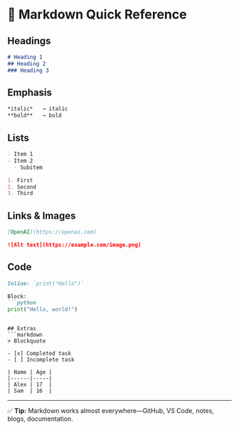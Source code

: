 # 📄 Markdown Quick Reference

## Headings
```markdown
# Heading 1
## Heading 2
### Heading 3
```

## Emphasis
```markdown
*italic*   → italic  
**bold**   → bold  
```

## Lists
```markdown
- Item 1
- Item 2
  - Subitem

1. First
2. Second
3. Third
```

## Links & Images
```markdown
[OpenAI](https://openai.com)

![Alt text](https://example.com/image.png)
```

## Code
```markdown
Inline: `print("Hello")`

Block:
```python
print("Hello, world!")
```
```

## Extras
```markdown
> Blockquote

- [x] Completed task
- [ ] Incomplete task

| Name | Age |
|------|-----|
| Alex | 17  |
| Sam  | 16  |
```
---

✅ **Tip:** Markdown works almost everywhere—GitHub, VS Code, notes, blogs, documentation.  
